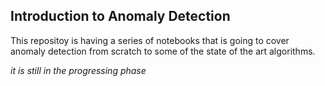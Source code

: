 ## Introduction to Anomaly Detection

This repositoy is having a series of notebooks that is going to cover anomaly detection from scratch to some of the state of the art algorithms. 

_it is still in the progressing phase_


